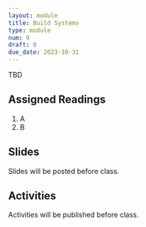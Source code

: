 ```yaml
---
layout: module
title: Build Systems
type: module
num: 9
draft: 0
due_date: 2023-10-31
---
```


TBD

## Assigned Readings

1. A
2. B

## Slides
Slides will be posted before class.


## Activities
Activities will be published before class.
